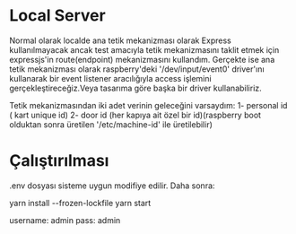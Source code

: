 # Local Server
Normal olarak localde ana tetik mekanizması olarak Express kullanılmayacak 
ancak test amacıyla tetik mekanizmasını taklit etmek için expressjs'in route(endpoint)
mekanizmasını kullandım. Gerçekte ise ana tetik mekanizması olarak 
raspberry'deki '/dev/input/event0' driver'ını kullanarak bir event listener aracılığıyla 
access işlemini gerçekleştireceğiz.Veya tasarıma göre başka bir driver kullanabiliriz.

Tetik mekanizmasından iki adet verinin geleceğini varsaydım: 
    1- personal id ( kart unique id)
    2- door id (her kapıya ait özel bir id)(raspberry boot olduktan sonra üretilen '/etc/machine-id' ile üretilebilir)



# Çalıştırılması

.env dosyası sisteme uygun modifiye edilir. Daha sonra:

yarn install --frozen-lockfile
yarn start

username: admin
pass: admin